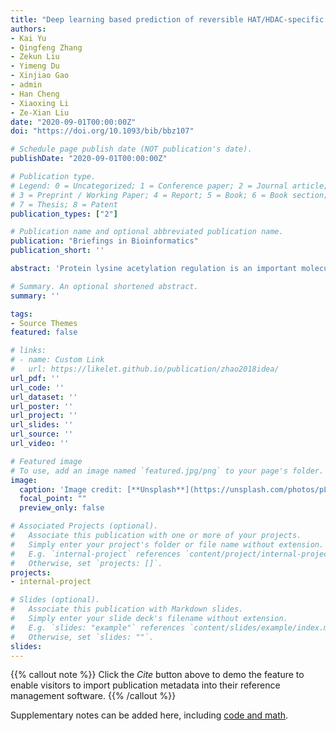 ```yaml
---
title: "Deep learning based prediction of reversible HAT/HDAC-specific lysine acetylation"
authors:
- Kai Yu
- Qingfeng Zhang
- Zekun Liu
- Yimeng Du
- Xinjiao Gao
- admin
- Han Cheng
- Xiaoxing Li
- Ze-Xian Liu
date: "2020-09-01T00:00:00Z"
doi: "https://doi.org/10.1093/bib/bbz107"

# Schedule page publish date (NOT publication's date).
publishDate: "2020-09-01T00:00:00Z"

# Publication type.
# Legend: 0 = Uncategorized; 1 = Conference paper; 2 = Journal article;
# 3 = Preprint / Working Paper; 4 = Report; 5 = Book; 6 = Book section;
# 7 = Thesis; 8 = Patent
publication_types: ["2"]

# Publication name and optional abbreviated publication name.
publication: "Briefings in Bioinformatics"
publication_short: ''

abstract: 'Protein lysine acetylation regulation is an important molecular mechanism for regulating cellular processes and plays critical physiological and pathological roles in cancers and diseases. Although massive acetylation sites have been identified through experimental identification and high-throughput proteomics techniques, their enzyme-specific regulation remains largely unknown. Here, we developed the deep learning-based protein lysine acetylation modification prediction (Deep-PLA) software for histone acetyltransferase (HAT)/histone deacetylase (HDAC)-specific acetylation prediction based on deep learning. Experimentally identified substrates and sites of several HATs and HDACs were curated from the literature to generate enzyme-specific data sets. We integrated various protein sequence features with deep neural network and optimized the hyperparameters with particle swarm optimization, which achieved satisfactory performance. Through comparisons based on cross-validations and testing data sets, the model outperformed previous studies. Meanwhile, we found that protein–protein interactions could enrich enzyme-specific acetylation regulatory relations and visualized this information in the Deep-PLA web server. Furthermore, a cross-cancer analysis of acetylation-associated mutations revealed that acetylation regulation was intensively disrupted by mutations in cancers and heavily implicated in the regulation of cancer signaling. These prediction and analysis results might provide helpful information to reveal the regulatory mechanism of protein acetylation in various biological processes to promote the research on prognosis and treatment of cancers. Therefore, the Deep-PLA predictor and protein acetylation interaction networks could provide helpful information for studying the regulation of protein acetylation. The web server of Deep-PLA could be accessed at http://deeppla.cancerbio.info.'

# Summary. An optional shortened abstract.
summary: ''

tags:
- Source Themes
featured: false

# links:
# - name: Custom Link
#   url: https://likelet.github.io/publication/zhao2018idea/
url_pdf: ''
url_code: ''
url_dataset: ''
url_poster: ''
url_project: ''
url_slides: ''
url_source: ''
url_video: ''

# Featured image
# To use, add an image named `featured.jpg/png` to your page's folder. 
image:
  caption: 'Image credit: [**Unsplash**](https://unsplash.com/photos/pLCdAaMFLTE)'
  focal_point: ""
  preview_only: false

# Associated Projects (optional).
#   Associate this publication with one or more of your projects.
#   Simply enter your project's folder or file name without extension.
#   E.g. `internal-project` references `content/project/internal-project/index.md`.
#   Otherwise, set `projects: []`.
projects:
- internal-project

# Slides (optional).
#   Associate this publication with Markdown slides.
#   Simply enter your slide deck's filename without extension.
#   E.g. `slides: "example"` references `content/slides/example/index.md`.
#   Otherwise, set `slides: ""`.
slides:
---
```


{{% callout note %}}
Click the *Cite* button above to demo the feature to enable visitors to import publication metadata into their reference management software.
{{% /callout %}}

Supplementary notes can be added here, including [code and math](https://sourcethemes.com/academic/docs/writing-markdown-latex/).
